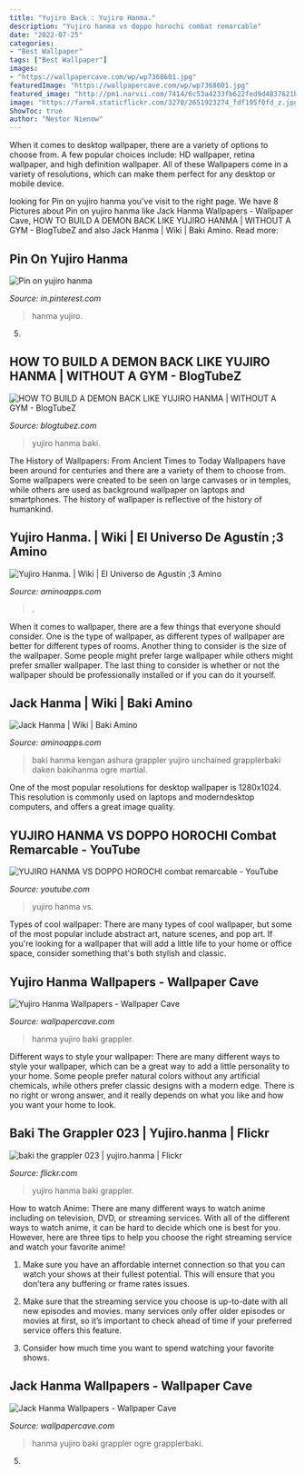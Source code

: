 ```yaml
---
title: "Yujiro Back : Yujiro Hanma."
description: "Yujiro hanma vs doppo horochi combat remarcable"
date: "2022-07-25"
categories:
- "Best Wallpaper"
tags: ["Best Wallpaper"]
images:
- "https://wallpapercave.com/wp/wp7368601.jpg"
featuredImage: "https://wallpapercave.com/wp/wp7368601.jpg"
featured_image: "http://pm1.narvii.com/7414/6c53a4233fb622fed9d4837621b8a2f0178b3e58r1-248-350v2_00.jpg"
image: "https://farm4.staticflickr.com/3270/2651923274_fdf195f0fd_z.jpg?zz=1"
ShowToc: true
author: "Nestor Nienow"
---
```



When it comes to desktop wallpaper, there are a variety of options to choose from. A few popular choices include: HD wallpaper, retina wallpaper, and high definition wallpaper. All of these Wallpapers come in a variety of resolutions, which can make them perfect for any desktop or mobile device. 

	

		
looking for Pin on yujiro hanma you've visit to the right page. We have 8 Pictures about Pin on yujiro hanma like Jack Hanma Wallpapers - Wallpaper Cave, HOW TO BUILD A DEMON BACK LIKE YUJIRO HANMA | WITHOUT A GYM - BlogTubeZ and also Jack Hanma | Wiki | Baki Amino. Read more:
		
    
## Pin On Yujiro Hanma

<img loading=lazy src="https://i.pinimg.com/736x/0a/71/1a/0a711ad68084c027703162a93fa5e92d.jpg" onerror="this.onerror=null;this.src='https://tse3.mm.bing.net/th?id=OIP.aQRvCjH_HiqxoZew-vPboAHaFy&amp;pid=15.1';" alt="Pin on yujiro hanma">

_Source: in.pinterest.com_

>hanma yujiro. 

	

5.

    
## HOW TO BUILD A DEMON BACK LIKE YUJIRO HANMA | WITHOUT A GYM - BlogTubeZ

<img loading=lazy src="https://i.ytimg.com/vi/VP0UEv6xde0/maxresdefault.jpg" onerror="this.onerror=null;this.src='https://tse2.mm.bing.net/th?id=OIP.XSsYHSqpbdC_GXss-TvZaAHaEK&amp;pid=15.1';" alt="HOW TO BUILD A DEMON BACK LIKE YUJIRO HANMA | WITHOUT A GYM - BlogTubeZ">

_Source: blogtubez.com_

>yujiro hanma baki. 

	

The History of Wallpapers: From Ancient Times to Today
Wallpapers have been around for centuries and there are a variety of them to choose from. Some wallpapers were created to be seen on large canvases or in temples, while others are used as background wallpaper on laptops and smartphones. The history of wallpaper is reflective of the history of humankind.

    
## Yujiro Hanma. | Wiki | El Universo De Agustín ;3 Amino

<img loading=lazy src="https://pm1.narvii.com/7611/6f5caab4eb95302112b47851ab8891209e43e7a0r1-640-503v2_hq.jpg" onerror="this.onerror=null;this.src='https://tse1.mm.bing.net/th?id=OIP.JW6x5n0Z5VyzKg66geOPDAHaF0&amp;pid=15.1';" alt="Yujiro Hanma. | Wiki | El Universo de Agustín ;3 Amino">

_Source: aminoapps.com_

>. 

	

When it comes to wallpaper, there are a few things that everyone should consider. One is the type of wallpaper, as different types of wallpaper are better for different types of rooms. Another thing to consider is the size of the wallpaper. Some people might prefer large wallpaper while others might prefer smaller wallpaper. The last thing to consider is whether or not the wallpaper should be professionally installed or if you can do it yourself.

    
## Jack Hanma | Wiki | Baki Amino

<img loading=lazy src="http://pm1.narvii.com/7414/6c53a4233fb622fed9d4837621b8a2f0178b3e58r1-248-350v2_00.jpg" onerror="this.onerror=null;this.src='https://tse4.mm.bing.net/th?id=OIP.uE7U_TLZCcMRDT_8vSPOEwAAAA&amp;pid=15.1';" alt="Jack Hanma | Wiki | Baki Amino">

_Source: aminoapps.com_

>baki hanma kengan ashura grappler yujiro unchained grapplerbaki daken bakihanma ogre martial. 

	

One of the most popular resolutions for desktop wallpaper is 1280x1024. This resolution is commonly used on laptops and moderndesktop computers, and offers a great image quality.

    
## YUJIRO HANMA VS DOPPO HOROCHI Combat Remarcable - YouTube

<img loading=lazy src="https://i.ytimg.com/vi/xRbmvdzHPrc/maxresdefault.jpg" onerror="this.onerror=null;this.src='https://tse1.mm.bing.net/th?id=OIP.KlCsfbnse9GcnFTKurJNDwHaEK&amp;pid=15.1';" alt="YUJIRO HANMA VS DOPPO HOROCHI combat remarcable - YouTube">

_Source: youtube.com_

>yujiro hanma vs. 

	

Types of cool wallpaper:
There are many types of cool wallpaper, but some of the most popular include abstract art, nature scenes, and pop art. If you're looking for a wallpaper that will add a little life to your home or office space, consider something that's both stylish and classic.

    
## Yujiro Hanma Wallpapers - Wallpaper Cave

<img loading=lazy src="https://wallpapercave.com/wp/wp2315086.jpg" onerror="this.onerror=null;this.src='https://tse3.mm.bing.net/th?id=OIP.kHDws5YaJrPSkt9TqJUIoQHaK6&amp;pid=15.1';" alt="Yujiro Hanma Wallpapers - Wallpaper Cave">

_Source: wallpapercave.com_

>hanma yujiro baki grappler. 

	

Different ways to style your wallpaper:
There are many different ways to style your wallpaper, which can be a great way to add a little personality to your home. Some people prefer natural colors without any artificial chemicals, while others prefer classic designs with a modern edge. There is no right or wrong answer, and it really depends on what you like and how you want your home to look.

    
## Baki The Grappler 023 | Yujiro.hanma | Flickr

<img loading=lazy src="https://farm4.staticflickr.com/3270/2651923274_fdf195f0fd_z.jpg?zz=1" onerror="this.onerror=null;this.src='https://tse3.mm.bing.net/th?id=OIP.muQrSy9NmdpEpJ653Js_nwAAAA&amp;pid=15.1';" alt="baki the grappler 023 | yujiro.hanma | Flickr">

_Source: flickr.com_

>yujiro hanma baki grappler. 

	

How to watch Anime: There are many different ways to watch anime including on television, DVD, or streaming services.
With all of the different ways to watch anime, it can be hard to decide which one is best for you. However, here are three tips to help you choose the right streaming service and watch your favorite anime!
1. Make sure you have an affordable internet connection so that you can watch your shows at their fullest potential. This will ensure that you don’tera any buffering or frame rates issues.

2. Make sure that the streaming service you choose is up-to-date with all new episodes and movies. many services only offer older episodes or movies at first, so it’s important to check ahead of time if your preferred service offers this feature.

3. Consider how much time you want to spend watching your favorite shows.

    
## Jack Hanma Wallpapers - Wallpaper Cave

<img loading=lazy src="https://wallpapercave.com/wp/wp7368601.jpg" onerror="this.onerror=null;this.src='https://tse4.mm.bing.net/th?id=OIP.7GVJ4j-X_ukoWmxQp_6B5gHaHa&amp;pid=15.1';" alt="Jack Hanma Wallpapers - Wallpaper Cave">

_Source: wallpapercave.com_

>hanma yujiro baki grappler ogre grapplerbaki. 

	

5.

